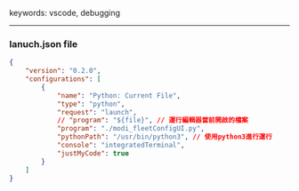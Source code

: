 keywords: vscode, debugging

---
### lanuch.json file 
```json
{
	"version": "0.2.0",
	"configurations": [
		{
			"name": "Python: Current File",
			"type": "python",
			"request": "launch",
			// "program": "${file}", // 運行編輯器當前開啟的檔案 
			"program": "./modi_fleetConfigUI.py",
			"pythonPath": "/usr/bin/python3", // 使用python3進行運行
			"console": "integratedTerminal",
			"justMyCode": true
		}
	]
}
```

 